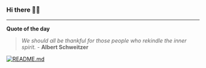 ### Hi there 👋🏻


---

**Quote of the day**

> *We should all be thankful for those people who rekindle the inner spirit.* - **Albert Schweitzer** 

[![README.md](https://github.com/marcolovazzano/marcolovazzano/actions/workflows/readme.yml/badge.svg?branch=main)](https://github.com/marcolovazzano/marcolovazzano/actions/workflows/readme.yml)
